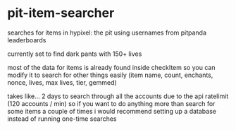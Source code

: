 # pit-item-searcher
searches for items in hypixel: the pit using usernames from pitpanda leaderboards

currently set to find dark pants with 150+ lives

most of the data for items is already found inside checkItem so you can modify it to search for other things easily (item name, count, enchants, nonce, lives, max lives, tier, gemmed)

takes like... 2 days to search through all the accounts due to the api ratelimit (120 accounts / min) so if you want to do anything more than search for some items a couple of times i would recommend setting up a database instead of running one-time searches
